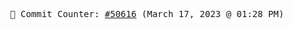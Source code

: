 <p align="center">
    <samp>
        📮 Commit Counter: <a href="https://github.com/Javascript-void0/Javascript-void0/commits/main">#50616</a> (March 17, 2023 @ 01:28 PM)
    </samp>
</p>